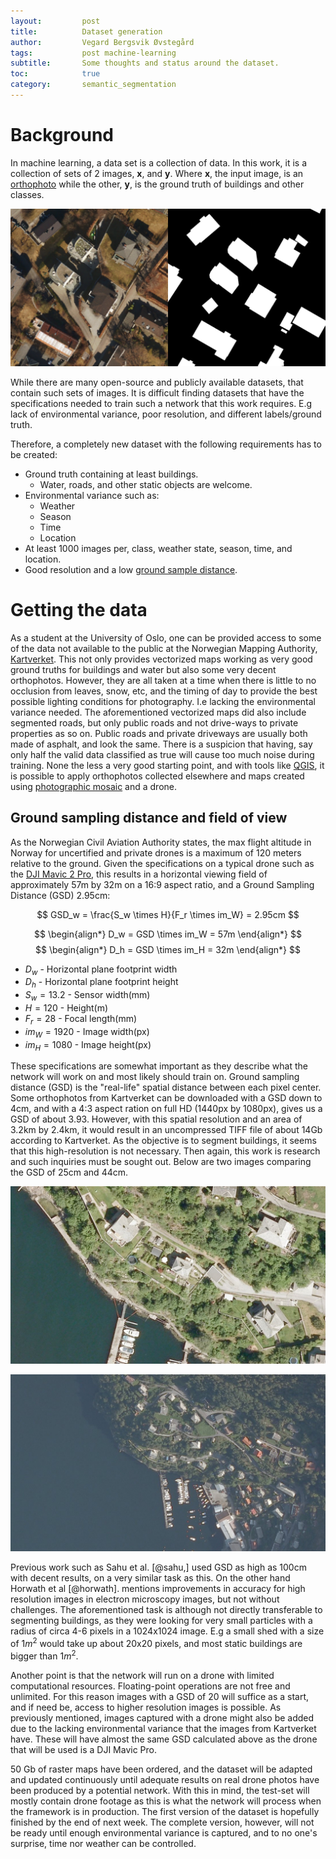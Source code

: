 ```yaml
---
layout:     	post
title:     		Dataset generation
author:     	Vegard Bergsvik Øvstegård
tags:           post machine-learning 
subtitle:    	Some thoughts and status around the dataset.
toc:            true
category:       semantic_segmentation
---
```


# Background
In machine learning, a data set is a collection of data. In this work, it is a collection of sets of
2 images, **x**, and **y**. Where **x**, the input image, is an [orthophoto](https://www.sciencedirect.com/topics/earth-and-planetary-sciences/orthophoto) while the other, **y**, is the
ground truth of buildings and other classes.

![Example of a set with **x**(left) and **y**(right)](/img/set_example.png)

While there are many open-source and publicly available datasets, that contain such sets of images.
It is difficult finding datasets that have the specifications needed to train such a network that this
work requires. E.g lack of environmental variance, poor resolution, and different labels/ground truth.

Therefore, a completely new dataset with the following requirements has to be created:

* Ground truth containing at least buildings.
    * Water, roads, and other static objects are welcome.
* Environmental variance such as:
    * Weather
    * Season
    * Time
    * Location
* At least 1000 images per, class, weather state, season, time, and location.
* Good resolution and a low [ground sample
    distance](https://en.wikipedia.org/wiki/Ground_sample_distance).

# Getting the data
As a student at the University of Oslo, one can be provided access to some of the data not
available to the public at the Norwegian Mapping Authority,
[Kartverket](https://www.kartverket.no/). This not only provides vectorized maps working as very good ground truths for
buildings and water but also some very decent orthophotos. However, they are all taken at a time
when there is little to no occlusion from leaves, snow, etc, and the timing of day to provide the
best possible lighting conditions for photography. I.e lacking the environmental variance needed.
The aforementioned vectorized maps did also include segmented roads, but only public roads and not drive-ways to private properties as so on. 
Public roads and private driveways are usually both made of asphalt, and look the same.
There is a suspicion that having, say only half the valid data classified as true will cause too much noise
during training. None the less a very good starting point, and with tools like [QGIS](https://qgis.org/en/site/), it is possible to apply
orthophotos collected elsewhere and maps created using [photographic mosaic](https://en.wikipedia.org/wiki/Photographic_mosaic) and a drone.

## Ground sampling distance and field of view
As the Norwegian Civil Aviation Authority states, the max flight altitude in Norway for uncertified
and private drones is a maximum of 120 meters relative to the ground. Given the specifications on a typical drone such as the [DJI Mavic 2 Pro](https://www.dji.com/no/mavic-2/info),
this results in a horizontal viewing field of approximately 57m by 32m on a 16:9 aspect ratio, and
a Ground Sampling Distance (GSD) 2.95cm:

$$ GSD_w = \frac{S_w \times H}{F_r \times im_W} = 2.95cm $$

$$
\begin{align*}
D_w = GSD \times im_W = 57m
\end{align*}
$$
$$
\begin{align*}
D_h = GSD \times im_H = 32m
\end{align*}
$$

* $D_w$ - Horizontal plane footprint width
* $D_h$ - Horizontal plane footprint height
* $S_w = 13.2$ - Sensor width(mm)
* $H = 120$ - Height(m)
* $F_r = 28$ - Focal length(mm)
* $im_W = 1920$ - Image width(px)
* $im_H = 1080$ - Image height(px)

These specifications are somewhat important as they describe what the network will work on and most
likely should train on. Ground sampling distance (GSD) is the "real-life" spatial distance between each pixel center.
Some orthophotos from Kartverket can be downloaded with a GSD down to 4cm, and with a 4:3 aspect ration
on full HD (1440px by 1080px), gives us a GSD of about 3.93. However, with this spatial resolution and an area of 3.2km by 2.4km, 
it would result in an uncompressed TIFF file of about 14Gb according to Kartverket.
As the objective is to segment buildings, it seems that this high-resolution is not necessary.
Then again, this work is research and such inquiries must be sought out.
Below are two images comparing the GSD of 25cm and 44cm.

![GSD = 25cm](/img/bo25.jpg)

![GSD = 44cm](/img/bo44.jpg)

Previous work such as Sahu et al. [@sahu,] used GSD as high as 100cm with decent results, on a very similar task as this. 
On the other hand Horwath et al [@horwath]. mentions improvements in accuracy for high resolution images in electron microscopy images, but not without challenges.
The aforementioned task is although not directly transferable to segmenting buildings, as they were looking for very small particles with a radius of circa 4-6 pixels in a 1024x1024 image.
E.g a small shed with a size of $1m^2$ would take up about 20x20 pixels, and most static buildings are bigger than $1m^2$.

Another point is that the network will run on a drone with limited computational resources. Floating-point operations are not free and unlimited.
For this reason images with a GSD of 20 will suffice as a start, and if need be, access to higher resolution images is possible.
As previously mentioned, images captured with a drone might also be added due to the
lacking environmental variance that the images from Kartverket have. These will have almost the
same GSD calculated above as the drone that will be used is a DJI Mavic Pro.

50 Gb of raster maps have been ordered, and the dataset will be adapted and updated continuously
until adequate results on real drone photos have been produced by a potential network. With this in mind, the test-set will mostly
contain drone footage as this is what the network will process when the framework is in production.
The first version of the dataset is hopefully finished by the end of next week. The complete version, however,  will not be ready until enough environmental variance is captured,
and to no one's surprise, time nor weather can be controlled.
